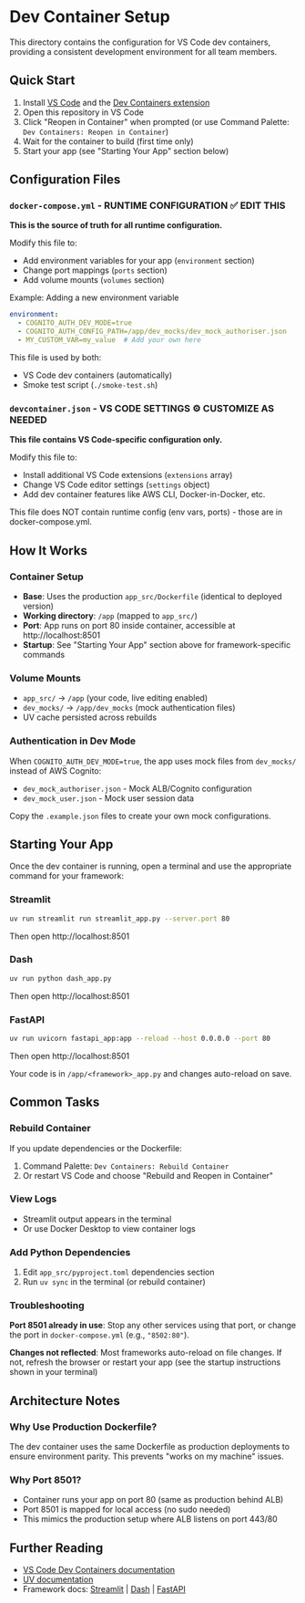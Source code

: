 # Dev Container Setup

This directory contains the configuration for VS Code dev containers, providing a consistent development environment for all team members.

## Quick Start

1. Install [VS Code](https://code.visualstudio.com/) and the [Dev Containers extension](https://marketplace.visualstudio.com/items?itemName=ms-vscode-remote.remote-containers)
2. Open this repository in VS Code
3. Click "Reopen in Container" when prompted (or use Command Palette: `Dev Containers: Reopen in Container`)
4. Wait for the container to build (first time only)
5. Start your app (see "Starting Your App" section below)

## Configuration Files

### `docker-compose.yml` - RUNTIME CONFIGURATION ✅ EDIT THIS

**This is the source of truth for all runtime configuration.**

Modify this file to:
- Add environment variables for your app (`environment` section)
- Change port mappings (`ports` section)
- Add volume mounts (`volumes` section)

Example: Adding a new environment variable
```yaml
environment:
  - COGNITO_AUTH_DEV_MODE=true
  - COGNITO_AUTH_CONFIG_PATH=/app/dev_mocks/dev_mock_authoriser.json
  - MY_CUSTOM_VAR=my_value  # Add your own here
```

This file is used by both:
- VS Code dev containers (automatically)
- Smoke test script (`./smoke-test.sh`)

### `devcontainer.json` - VS CODE SETTINGS ⚙️ CUSTOMIZE AS NEEDED

**This file contains VS Code-specific configuration only.**

Modify this file to:
- Install additional VS Code extensions (`extensions` array)
- Change VS Code editor settings (`settings` object)
- Add dev container features like AWS CLI, Docker-in-Docker, etc.

This file does NOT contain runtime config (env vars, ports) - those are in docker-compose.yml.

## How It Works

### Container Setup
- **Base**: Uses the production `app_src/Dockerfile` (identical to deployed version)
- **Working directory**: `/app` (mapped to `app_src/`)
- **Port**: App runs on port 80 inside container, accessible at http://localhost:8501
- **Startup**: See "Starting Your App" section above for framework-specific commands

### Volume Mounts
- `app_src/` → `/app` (your code, live editing enabled)
- `dev_mocks/` → `/app/dev_mocks` (mock authentication files)
- UV cache persisted across rebuilds

### Authentication in Dev Mode
When `COGNITO_AUTH_DEV_MODE=true`, the app uses mock files from `dev_mocks/` instead of AWS Cognito:
- `dev_mock_authoriser.json` - Mock ALB/Cognito configuration
- `dev_mock_user.json` - Mock user session data

Copy the `.example.json` files to create your own mock configurations.

## Starting Your App

Once the dev container is running, open a terminal and use the appropriate command for your framework:

### Streamlit
```bash
uv run streamlit run streamlit_app.py --server.port 80
```
Then open http://localhost:8501

### Dash
```bash
uv run python dash_app.py
```
Then open http://localhost:8501

### FastAPI
```bash
uv run uvicorn fastapi_app:app --reload --host 0.0.0.0 --port 80
```
Then open http://localhost:8501

Your code is in `/app/<framework>_app.py` and changes auto-reload on save.

## Common Tasks

### Rebuild Container
If you update dependencies or the Dockerfile:
1. Command Palette: `Dev Containers: Rebuild Container`
2. Or restart VS Code and choose "Rebuild and Reopen in Container"

### View Logs
- Streamlit output appears in the terminal
- Or use Docker Desktop to view container logs

### Add Python Dependencies
1. Edit `app_src/pyproject.toml` dependencies section
2. Run `uv sync` in the terminal (or rebuild container)

### Troubleshooting

**Port 8501 already in use**: Stop any other services using that port, or change the port in `docker-compose.yml` (e.g., `"8502:80"`).

**Changes not reflected**: Most frameworks auto-reload on file changes. If not, refresh the browser or restart your app (see the startup instructions shown in your terminal)

## Architecture Notes

### Why Use Production Dockerfile?
The dev container uses the same Dockerfile as production deployments to ensure environment parity. This prevents "works on my machine" issues.

### Why Port 8501?
- Container runs your app on port 80 (same as production behind ALB)
- Port 8501 is mapped for local access (no sudo needed)
- This mimics the production setup where ALB listens on port 443/80

## Further Reading

- [VS Code Dev Containers documentation](https://code.visualstudio.com/docs/devcontainers/containers)
- [UV documentation](https://docs.astral.sh/uv/)
- Framework docs: [Streamlit](https://docs.streamlit.io/) | [Dash](https://dash.plotly.com/) | [FastAPI](https://fastapi.tiangolo.com/)
